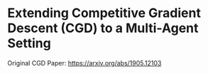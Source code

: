 # Extending Competitive Gradient Descent (CGD) to a Multi-Agent Setting

Original CGD Paper:
https://arxiv.org/abs/1905.12103
